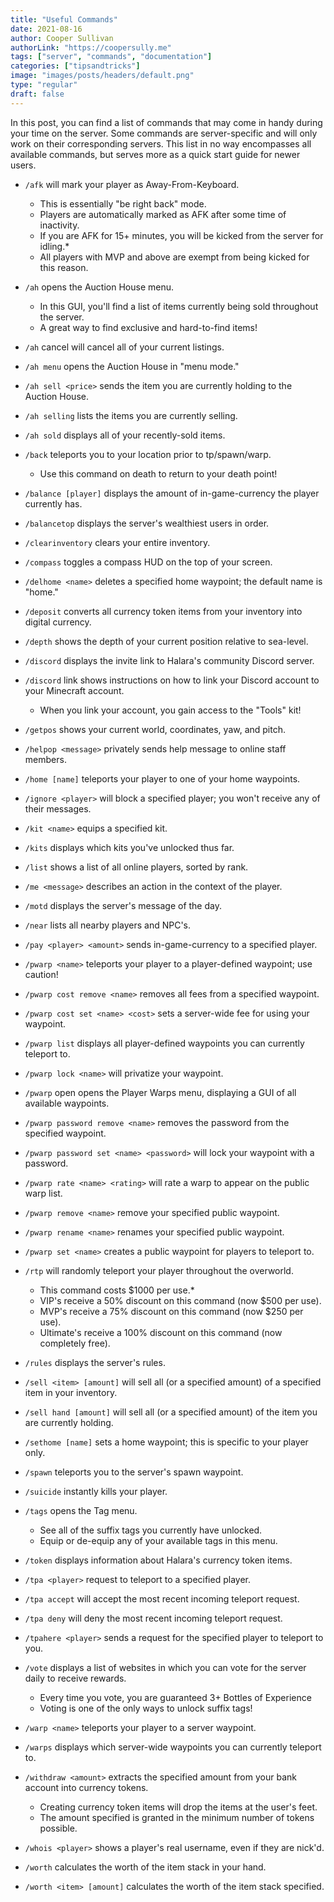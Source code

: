 ```yaml
---
title: "Useful Commands"
date: 2021-08-16
author: Cooper Sullivan
authorLink: "https://coopersully.me"
tags: ["server", "commands", "documentation"]
categories: ["tipsandtricks"]
image: "images/posts/headers/default.png"
type: "regular"
draft: false
---
```


In this post, you can find a list of commands that may come in handy during your time on the server.
Some commands are server-specific and will only work on their corresponding servers.
This list in no way encompasses all available commands, but serves more as a quick start guide for newer users.

- ``/afk`` will mark your player as Away-From-Keyboard.
	- This is essentially "be right back" mode.
	- Players are automatically marked as AFK after some time of inactivity.
	- If you are AFK for 15+ minutes, you will be kicked from the server for idling.*
	- All players with MVP and above are exempt from being kicked for this reason.

- ``/ah`` opens the Auction House menu.
	- In this GUI, you'll find a list of items currently being sold throughout the server. 
	- A great way to find exclusive and hard-to-find items!

- ``/ah`` cancel will cancel all of your current listings.

- ``/ah menu`` opens the Auction House in "menu mode."

- ``/ah sell <price>`` sends the item you are currently holding to the Auction House.

- ``/ah selling`` lists the items you are currently selling.

- ``/ah sold`` displays all of your recently-sold items.

- ``/back`` teleports you to your location prior to tp/spawn/warp.
	- Use this command on death to return to your death point!

- ``/balance [player]`` displays the amount of in-game-currency the player currently has.

- ``/balancetop`` displays the server's wealthiest users in order.

- ``/clearinventory`` clears your entire inventory.

- ``/compass`` toggles a compass HUD on the top of your screen.

- ``/delhome <name>`` deletes a specified home waypoint; the default name is "home."

- ``/deposit`` converts all currency token items from your inventory into digital currency.

- ``/depth`` shows the depth of your current position relative to sea-level.

- ``/discord`` displays the invite link to Halara's community Discord server.

- ``/discord`` link shows instructions on how to link your Discord account to your Minecraft account.
	- When you link your account, you gain access to the "Tools" kit!

- ``/getpos`` shows your current world, coordinates, yaw, and pitch.

- ``/helpop <message>`` privately sends help message to online staff members.

- ``/home [name]`` teleports your player to one of your home waypoints.

- ``/ignore <player>`` will block a specified player; you won't receive any of their messages.

- ``/kit <name>`` equips a specified kit.

- ``/kits`` displays which kits you've unlocked thus far.

- ``/list`` shows a list of all online players, sorted by rank.

- ``/me <message>`` describes an action in the context of the player.

- ``/motd`` displays the server's message of the day.

- ``/near`` lists all nearby players and NPC's.

- ``/pay <player> <amount>`` sends in-game-currency to a specified player.

- ``/pwarp <name>`` teleports your player to a player-defined waypoint; use caution!

- ``/pwarp cost remove <name>`` removes all fees from a specified waypoint.

- ``/pwarp cost set <name> <cost>`` sets a server-wide fee for using your waypoint.

- ``/pwarp list`` displays all player-defined waypoints you can currently teleport to.

- ``/pwarp lock <name>`` will privatize your waypoint.

- ``/pwarp`` open opens the Player Warps menu, displaying a GUI of all available waypoints.

- ``/pwarp password remove <name>`` removes the password from the specified waypoint.

- ``/pwarp password set <name> <password>`` will lock your waypoint with a password.

- ``/pwarp rate <name> <rating>`` will rate a warp to appear on the public warp list.

- ``/pwarp remove <name>`` remove your specified public waypoint.

- ``/pwarp rename <name>`` renames your specified public waypoint.

- ``/pwarp set <name>`` creates a public waypoint for players to teleport to.

- ``/rtp`` will randomly teleport your player throughout the overworld.
	- This command costs $1000 per use.*
	- VIP's receive a 50% discount on this command (now $500 per use).
	- MVP's receive a 75% discount on this command (now $250 per use).
	- Ultimate's receive a 100% discount on this command (now completely free).

- ``/rules`` displays the server's rules.

- ``/sell <item> [amount]`` will sell all (or a specified amount) of a specified item in your inventory.

- ``/sell hand [amount]`` will sell all (or a specified amount) of the item you are currently holding.

- ``/sethome [name]`` sets a home waypoint; this is specific to your player only.

- ``/spawn`` teleports you to the server's spawn waypoint.

- ``/suicide`` instantly kills your player.

- ``/tags`` opens the Tag menu.
	- See all of the suffix tags you currently have unlocked.
	- Equip or de-equip any of your available tags in this menu.

- ``/token`` displays information about Halara's currency token items.

- ``/tpa <player>`` request to teleport to a specified player.

- ``/tpa accept`` will accept the most recent incoming teleport request.

- ``/tpa deny`` will deny the most recent incoming teleport request.

- ``/tpahere <player>`` sends a request for the specified player to teleport to you.

- ``/vote`` displays a list of websites in which you can vote for the server daily to receive rewards.
	- Every time you vote, you are guaranteed 3+ Bottles of Experience
	- Voting is one of the only ways to unlock suffix tags!

- ``/warp <name>`` teleports your player to a server waypoint.

- ``/warps`` displays which server-wide waypoints you can currently teleport to.

- ``/withdraw <amount>`` extracts the specified amount from your bank account into currency tokens.
	- Creating currency token items will drop the items at the user's feet.
	- The amount specified is granted in the minimum number of tokens possible.
	
- ``/whois <player>`` shows a player's real username, even if they are nick'd.

- ``/worth`` calculates the worth of the item stack in your hand.

- ``/worth <item> [amount]`` calculates the worth of the item stack specified.
